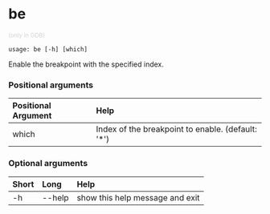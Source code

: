 <!-- THIS PART OF THIS FILE IS AUTOGENERATED. DO NOT MODIFY IT. See scripts/generate-docs.sh -->
# be
<small style="color: lightgray;">(only in GDB)</small>

```text
usage: be [-h] [which]

```

Enable the breakpoint with the specified index.
### Positional arguments

|Positional Argument|Help|
| :--- | :--- |
|which|Index of the breakpoint to enable. (default: '*')|

### Optional arguments

|Short|Long|Help|
| :--- | :--- | :--- |
|-h|--help|show this help message and exit|

<!-- END OF AUTOGENERATED PART. Do not modify this line or the line below, they mark the end of the auto-generated part of the file. If you want to extend the documentation in a way which cannot easily be done by adding to the command help description, write below the following line. -->
<!-- ------------\>8---- ----\>8---- ----\>8------------ -->
